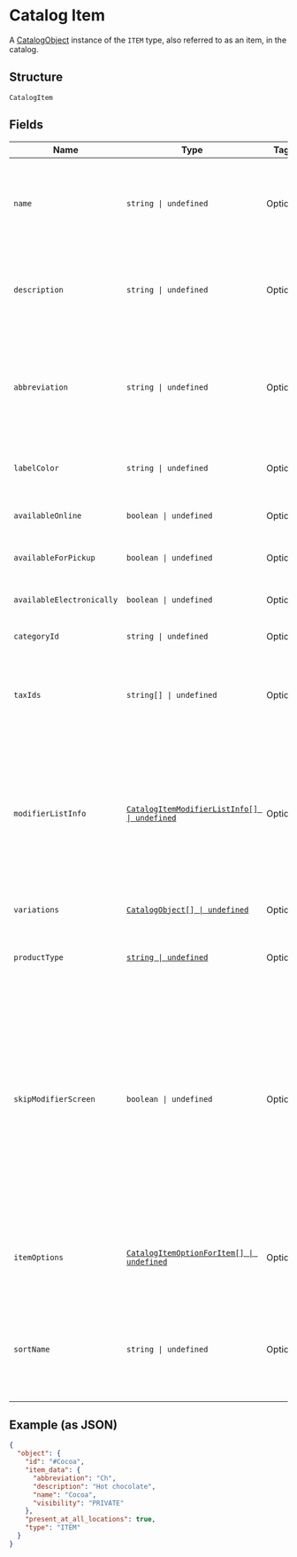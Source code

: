 
# Catalog Item

A [CatalogObject](/doc/models/catalog-object.md) instance of the `ITEM` type, also referred to as an item, in the catalog.

## Structure

`CatalogItem`

## Fields

| Name | Type | Tags | Description |
|  --- | --- | --- | --- |
| `name` | `string \| undefined` | Optional | The item's name. This is a searchable attribute for use in applicable query filters, its value must not be empty, and the length is of Unicode code points.<br>**Constraints**: *Maximum Length*: `512` |
| `description` | `string \| undefined` | Optional | The item's description. This is a searchable attribute for use in applicable query filters, and its value length is of Unicode code points.<br>**Constraints**: *Maximum Length*: `4096` |
| `abbreviation` | `string \| undefined` | Optional | The text of the item's display label in the Square Point of Sale app. Only up to the first five characters of the string are used.<br>This attribute is searchable, and its value length is of Unicode code points.<br>**Constraints**: *Maximum Length*: `24` |
| `labelColor` | `string \| undefined` | Optional | The color of the item's display label in the Square Point of Sale app. This must be a valid hex color code. |
| `availableOnline` | `boolean \| undefined` | Optional | If `true`, the item can be added to shipping orders from the merchant's online store. |
| `availableForPickup` | `boolean \| undefined` | Optional | If `true`, the item can be added to pickup orders from the merchant's online store. |
| `availableElectronically` | `boolean \| undefined` | Optional | If `true`, the item can be added to electronically fulfilled orders from the merchant's online store. |
| `categoryId` | `string \| undefined` | Optional | The ID of the item's category, if any. |
| `taxIds` | `string[] \| undefined` | Optional | A set of IDs indicating the taxes enabled for<br>this item. When updating an item, any taxes listed here will be added to the item.<br>Taxes may also be added to or deleted from an item using `UpdateItemTaxes`. |
| `modifierListInfo` | [`CatalogItemModifierListInfo[] \| undefined`](/doc/models/catalog-item-modifier-list-info.md) | Optional | A set of `CatalogItemModifierListInfo` objects<br>representing the modifier lists that apply to this item, along with the overrides and min<br>and max limits that are specific to this item. Modifier lists<br>may also be added to or deleted from an item using `UpdateItemModifierLists`. |
| `variations` | [`CatalogObject[] \| undefined`](/doc/models/catalog-object.md) | Optional | A list of [CatalogItemVariation](/doc/models/catalog-item-variation.md) objects for this item. An item must have<br>at least one variation. |
| `productType` | [`string \| undefined`](/doc/models/catalog-item-product-type.md) | Optional | The type of a CatalogItem. Connect V2 only allows the creation of `REGULAR` or `APPOINTMENTS_SERVICE` items. |
| `skipModifierScreen` | `boolean \| undefined` | Optional | If `false`, the Square Point of Sale app will present the `CatalogItem`'s<br>details screen immediately, allowing the merchant to choose `CatalogModifier`s<br>before adding the item to the cart.  This is the default behavior.<br><br>If `true`, the Square Point of Sale app will immediately add the item to the cart with the pre-selected<br>modifiers, and merchants can edit modifiers by drilling down onto the item's details.<br><br>Third-party clients are encouraged to implement similar behaviors. |
| `itemOptions` | [`CatalogItemOptionForItem[] \| undefined`](/doc/models/catalog-item-option-for-item.md) | Optional | List of item options IDs for this item. Used to manage and group item<br>variations in a specified order.<br><br>Maximum: 6 item options. |
| `sortName` | `string \| undefined` | Optional | A name to sort the item by. If this name is unspecified, namely, the `sort_name` field is absent, the regular `name` field is used for sorting.<br><br>It is currently supported for sellers of the Japanese locale only. |

## Example (as JSON)

```json
{
  "object": {
    "id": "#Cocoa",
    "item_data": {
      "abbreviation": "Ch",
      "description": "Hot chocolate",
      "name": "Cocoa",
      "visibility": "PRIVATE"
    },
    "present_at_all_locations": true,
    "type": "ITEM"
  }
}
```

